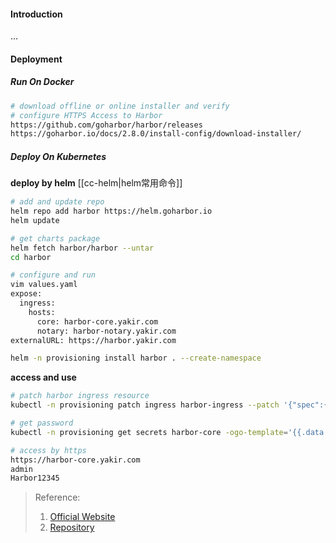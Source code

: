 #### Introduction
...


#### Deployment
##### Run On Docker
```bash
# download offline or online installer and verify
# configure HTTPS Access to Harbor
https://github.com/goharbor/harbor/releases
https://goharbor.io/docs/2.8.0/install-config/download-installer/


```


##### Deploy On Kubernetes
**deploy by helm**
[[cc-helm|helm常用命令]]
```bash
# add and update repo
helm repo add harbor https://helm.goharbor.io
helm update

# get charts package
helm fetch harbor/harbor --untar
cd harbor

# configure and run
vim values.yaml
expose:
  ingress:
    hosts:
      core: harbor-core.yakir.com
      notary: harbor-notary.yakir.com
externalURL: https://harbor.yakir.com

helm -n provisioning install harbor . --create-namespace


```

**access and use**
```bash
# patch harbor ingress resource
kubectl -n provisioning patch ingress harbor-ingress --patch '{"spec":{"ingressClassName": "nginx"}}'

# get password
kubectl -n provisioning get secrets harbor-core -ogo-template='{{.data.HARBOR_ADMIN_PASSWORD|base64decode}}'

# access by https
https://harbor-core.yakir.com
admin
Harbor12345


```




> Reference:
> 1. [Official Website](https://goharbor.io/docs/2.8.0/install-config/)
> 2. [Repository](https://github.com/goharbor/harbor)
